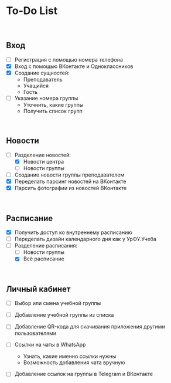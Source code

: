 # To-Do List

<br>

## Вход

- [ ] Регистрация с помощью номера телефона
- [x] Вход с помощью ВКонтакте и Одноклассников
- [x] Создание сущностей:
    - Преподаватель
    - Учащийся
    - Гость
- [ ] Указание номера группы
    - Уточнить, какие группы
    - Получить список групп

<br>

## Новости

- [ ] Разделение новостей:
    - [x] Новости центра
    - [ ] Новости группы
- [ ] Создание новости группы преподавателем
- [x] Переделать парсинг новостей на ВКонтакте
- [x] Парсить фотографии из новостей ВКонтакте

<br>

## Расписание

- [x] Получить доступ ко внутреннему расписанию
- [ ] Переделать дизайн календарного дня как у УрФУ.Учеба
- [ ] Разделение расписания:
    - [ ] Новости группы
    - [x] Всё расписание

<br>

## Личный кабинет

- [ ] Выбор или смена учебной группы
- [ ] Добавление учебной группы из списка
- [ ] Добавление QR-кода для скачивания приложения другими пользователями
- [ ] Ссылки на чаты в WhatsApp
    - Узнать, какие именно ссылки нужны
    - Возможность добавления чата вручную
- [ ] Добавление ссылок на группы в Telegram и ВКонтакте

